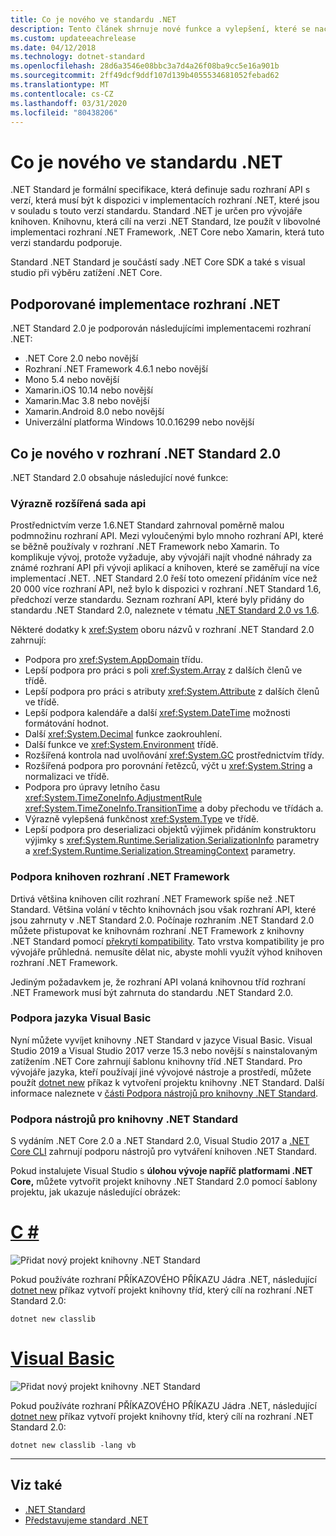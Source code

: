 ```yaml
---
title: Co je nového ve standardu .NET
description: Tento článek shrnuje nové funkce a vylepšení, které se nacházejí v každé nové verzi standardu .NET.
ms.custom: updateeachrelease
ms.date: 04/12/2018
ms.technology: dotnet-standard
ms.openlocfilehash: 28d6a3546e08bbc3a7d4a26f08ba9cc5e16a901b
ms.sourcegitcommit: 2ff49dcf9ddf107d139b4055534681052febad62
ms.translationtype: MT
ms.contentlocale: cs-CZ
ms.lasthandoff: 03/31/2020
ms.locfileid: "80438206"
---
```

# <a name="whats-new-in-net-standard"></a>Co je nového ve standardu .NET

.NET Standard je formální specifikace, která definuje sadu rozhraní API s verzí, která musí být k dispozici v implementacích rozhraní .NET, které jsou v souladu s touto verzí standardu. Standard .NET je určen pro vývojáře knihoven. Knihovnu, která cílí na verzi .NET Standard, lze použít v libovolné implementaci rozhraní .NET Framework, .NET Core nebo Xamarin, která tuto verzi standardu podporuje.

Standard .NET Standard je součástí sady .NET Core SDK a také s visual studio při výběru zatížení .NET Core.

## <a name="supported-net-implementations"></a>Podporované implementace rozhraní .NET

.NET Standard 2.0 je podporován následujícími implementacemi rozhraní .NET:

- .NET Core 2.0 nebo novější
- Rozhraní .NET Framework 4.6.1 nebo novější
- Mono 5.4 nebo novější
- Xamarin.iOS 10.14 nebo novější
- Xamarin.Mac 3.8 nebo novější
- Xamarin.Android 8.0 nebo novější
- Univerzální platforma Windows 10.0.16299 nebo novější

## <a name="whats-new-in-net-standard-20"></a>Co je nového v rozhraní .NET Standard 2.0

.NET Standard 2.0 obsahuje následující nové funkce:

### <a name="a-vastly-expanded-set-of-apis"></a>Výrazně rozšířená sada api

Prostřednictvím verze 1.6.NET Standard zahrnoval poměrně malou podmnožinu rozhraní API. Mezi vyloučenými bylo mnoho rozhraní API, které se běžně používaly v rozhraní .NET Framework nebo Xamarin. To komplikuje vývoj, protože vyžaduje, aby vývojáři najít vhodné náhrady za známé rozhraní API při vývoji aplikací a knihoven, které se zaměřují na více implementací .NET. .NET Standard 2.0 řeší toto omezení přidáním více než 20 000 více rozhraní API, než bylo k dispozici v rozhraní .NET Standard 1.6, předchozí verze standardu. Seznam rozhraní API, které byly přidány do standardu .NET Standard 2.0, naleznete v tématu [.NET Standard 2.0 vs 1.6](https://raw.githubusercontent.com/dotnet/standard/master/docs/versions/netstandard2.0_diff.md).

Některé dodatky k <xref:System> oboru názvů v rozhraní .NET Standard 2.0 zahrnují:

- Podpora pro <xref:System.AppDomain> třídu.
- Lepší podpora pro práci s poli <xref:System.Array> z dalších členů ve třídě.
- Lepší podpora pro práci s atributy <xref:System.Attribute> z dalších členů ve třídě.
- Lepší podpora kalendáře a další <xref:System.DateTime> možnosti formátování hodnot.
- Další <xref:System.Decimal> funkce zaokrouhlení.
- Další funkce ve <xref:System.Environment> třídě.
- Rozšířená kontrola nad uvolňování <xref:System.GC> prostřednictvím třídy.
- Rozšířená podpora pro porovnání řetězců, výčt u <xref:System.String> a normalizaci ve třídě.
- Podpora pro úpravy letního času <xref:System.TimeZoneInfo.AdjustmentRule> <xref:System.TimeZoneInfo.TransitionTime> a doby přechodu ve třídách a.
- Výrazně vylepšená funkčnost <xref:System.Type> ve třídě.
- Lepší podpora pro deserializaci objektů výjimek přidáním konstruktoru výjimky s <xref:System.Runtime.Serialization.SerializationInfo> parametry a <xref:System.Runtime.Serialization.StreamingContext> parametry.

### <a name="support-for-net-framework-libraries"></a>Podpora knihoven rozhraní .NET Framework

Drtivá většina knihoven cílit rozhraní .NET Framework spíše než .NET Standard. Většina volání v těchto knihovnách jsou však rozhraní API, které jsou zahrnuty v .NET Standard 2.0. Počínaje rozhraním .NET Standard 2.0 můžete přistupovat ke knihovnám rozhraní .NET Framework z knihovny .NET Standard pomocí [překrytí kompatibility](https://github.com/dotnet/standard/blob/master/docs/planning/netstandard-2.0/README.md#assembly-unification). Tato vrstva kompatibility je pro vývojáře průhledná. nemusíte dělat nic, abyste mohli využít výhod knihoven rozhraní .NET Framework.

Jediným požadavkem je, že rozhraní API volaná knihovnou tříd rozhraní .NET Framework musí být zahrnuta do standardu .NET Standard 2.0.

### <a name="support-for-visual-basic"></a>Podpora jazyka Visual Basic

Nyní můžete vyvíjet knihovny .NET Standard v jazyce Visual Basic. Visual Studio 2019 a Visual Studio 2017 verze 15.3 nebo novější s nainstalovaným zatížením .NET Core zahrnují šablonu knihovny tříd .NET Standard. Pro vývojáře jazyka, kteří používají jiné vývojové nástroje a prostředí, můžete použít [dotnet new](../../core/tools/dotnet-new.md) příkaz k vytvoření projektu knihovny .NET Standard. Další informace naleznete v [části Podpora nástrojů pro knihovny .NET Standard](#tooling-support-for-net-standard-libraries).

### <a name="tooling-support-for-net-standard-libraries"></a>Podpora nástrojů pro knihovny .NET Standard

S vydáním .NET Core 2.0 a .NET Standard 2.0, Visual Studio 2017 a [.NET Core CLI](../../core/tools/index.md) zahrnují podporu nástrojů pro vytváření knihoven .NET Standard.

Pokud instalujete Visual Studio s **úlohou vývoje napříč platformami .NET Core,** můžete vytvořit projekt knihovny .NET Standard 2.0 pomocí šablony projektu, jak ukazuje následující obrázek:

<!-- markdownlint-disable MD025 -->

# <a name="c"></a>[C #](#tab/csharp)

![Přidat nový projekt knihovny .NET Standard](./media/std-project-cs.png)

Pokud používáte rozhraní PŘÍKAZOVÉHO PŘÍKAZU Jádra .NET, následující [dotnet new](../../core/tools/dotnet-new.md) příkaz vytvoří projekt knihovny tříd, který cílí na rozhraní .NET Standard 2.0:

```dotnetcli
dotnet new classlib
```

# <a name="visual-basic"></a>[Visual Basic](#tab/vb)

![Přidat nový projekt knihovny .NET Standard](./media/std-project-vb.png)

Pokud používáte rozhraní PŘÍKAZOVÉHO PŘÍKAZU Jádra .NET, následující [dotnet new](../../core/tools/dotnet-new.md) příkaz vytvoří projekt knihovny tříd, který cílí na rozhraní .NET Standard 2.0:

```dotnetcli
dotnet new classlib -lang vb
```

---

## <a name="see-also"></a>Viz také

- [.NET Standard](../net-standard.md)
- [Představujeme standard .NET](https://devblogs.microsoft.com/dotnet/introducing-net-standard/)
